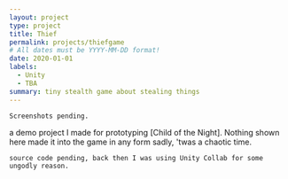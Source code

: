 ```yaml
---
layout: project
type: project
title: Thief
permalink: projects/thiefgame
# All dates must be YYYY-MM-DD format!
date: 2020-01-01
labels:
  - Unity
  - TBA
summary: tiny stealth game about stealing things
---
```


`Screenshots pending.`

a demo project I made for prototyping [Child of the Night]. Nothing shown here made it into the game in any form sadly, 'twas a chaotic time.

`source code pending, back then I was using Unity Collab for some ungodly reason.`